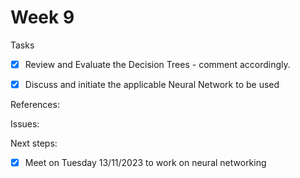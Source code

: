 # Week 9

Tasks
- [X] Review and Evaluate the Decision Trees - comment accordingly.
- [X] Discuss and initiate the applicable Neural Network to be used


References:


Issues:


 Next steps:
 - [X] Meet on Tuesday 13/11/2023 to work on neural networking
